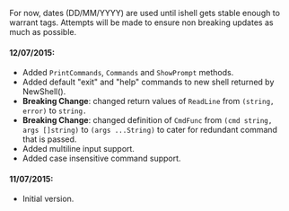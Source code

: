 For now, dates (DD/MM/YYYY) are used until ishell gets stable enough to warrant tags.
Attempts will be made to ensure non breaking updates as much as possible.

#### 12/07/2015:
* Added `PrintCommands`, `Commands` and `ShowPrompt` methods.
* Added default "exit" and "help" commands to new shell returned by NewShell().
* **Breaking Change**: changed return values of `ReadLine` from `(string, error)` to `string.`
* **Breaking Change**: changed definition of `CmdFunc` from `(cmd string, args []string)` to `(args ...String)` to cater for redundant command that is passed.
* Added multiline input support.
* Added case insensitive command support.

#### 11/07/2015:
* Initial version.